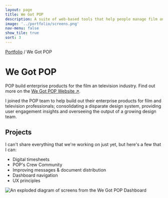 ```yaml
---
layout: page
title: We Got POP
description: A suite of web-based tools that help people manage film and television productions
image: '../portfolio/screens.png'
nav-menu: false
show_tile: true
sort: 3
---
```


<span class="breadcrumbs">[Portfolio](../portfolio) / We Got POP</span>



# We Got POP

POP build enterprise products for the film an television industry.  Find out more on the <a href="http://www.wegotpop.com" target="_blank">We Got POP Website ↗</a>.

I joined the POP team to help build out their enterprise products for film and television professionals; consolidating a disparate design system, providing user engagement insights and overseeing the output of a growing design team.

## Projects
I can't share everything that we're working on just yet, but here's a few that I can:

* Digital timesheets
* POP's Crew Community
* Improving messages & document distribution
* Dashboard navigation
* UX principles

![An exploded diagram of screens from the We Got POP Dashboard](../wegotpop/screens.png)